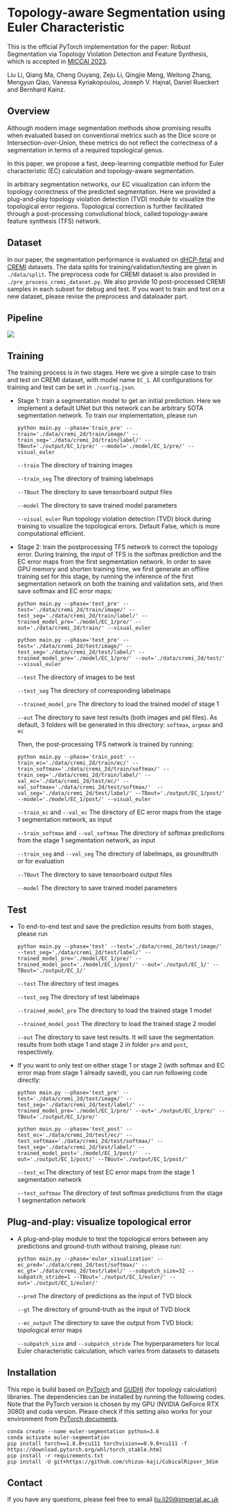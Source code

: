# Topology-aware Segmentation using Euler Characteristic
This is the official PyTorch implementation for the paper: Robust Segmentation via Topology Violation Detection and Feature Synthesis, which is accepted in [MICCAI 2023](https://conferences.miccai.org/2023/en/).

Liu Li, Qiang Ma, Cheng Ouyang, Zeju Li, Qingjie Meng, Weitong Zhang, Mengyun Qiao, Vanessa Kyriakopoulou, Joseph V. Hajnal, Daniel Rueckert and Bernhard Kainz.

## Overview
Although modern image segmentation methods show promising results when evaluated based on conventional metrics such as the Dice score or Intersection-over-Union, these metrics do not reflect the correctness of a segmentation in terms of a required topological genus.

In this paper, we propose a fast, deep-learning compatible method for Euler characteristic (EC) calculation and topology-aware segmentation. 

In arbitrary segmentation networks, our EC visualization can inform the topology correctness of the predicted segmentation. Here we provided a plug-and-play topology violation detection (TVD) module to visualize the topological error regions. Topological correction is further facilitated through a post-processing convolutional block, called topology-aware feature synthesis (TFS) network. 



## Dataset
In our paper, the segmentation performance is evaluated on [dHCP-fetal](https://www.developingconnectome.org/) and [CREMI](https://cremi.org/) datasets. 
The data splits for training/validation/testing are given in ```./data/split```. The preprocess code for CREMI dataset is also provided in ```./pre_process_cremi_dataset.py```. We also provide 10 post-processed CREMI samples in each subset for debug and test. 
If you want to train and test on a new dataset, please revise the preprocess and dataloader part.


## Pipeline
![](figure/pipeline.svg)



## Training
The training process is in two stages. Here we give a simple case to train and test on CREMI dataset, with model name ```EC_1```. 
All configurations for training and test can be set in ```./config.json```.

- Stage 1: train a segmentation model to get an initial prediction. Here we implement a default UNet but this network can be arbitrary SOTA segmentation network. To train our implementation, please run

    ```
    python main.py --phase='train_pre' --train='./data/cremi_2d/train/image/' --train_seg='./data/cremi_2d/train/label/' --TBout='./output/EC_1/pre/' --model='./model/EC_1/pre/' --visual_euler
    ```
    
    ```--train``` The directory of training images
    
    ```--train_seg``` The directory of training labelmaps
    
    ```--TBout``` The directory to save tensorboard output files
    
    ```--model``` The directory to save trained model parameters
    
    ```--visual_euler``` Run topology violation detection (TVD) block during training to visualize the topological errors. Default False, which is more computational efficient. 


- Stage 2: train the postprocessing TFS network to correct the topology error. During training, the input of TFS is the softmax prediction and the EC error maps from the first segmentation network. 
In order to save GPU memory and shorten training time, we first generate an offline training set for this stage, by running the inference of the first segmentation network on both the training and validation sets, and then save softmax and EC error maps:
    ```
    python main.py --phase='test_pre' --test='./data/cremi_2d/train/image/' --test_seg='./data/cremi_2d/train/label/' --trained_model_pre='./model/EC_1/pre/' --out='./data/cremi_2d/train/' --visual_euler
    ```
  
    ```
    python main.py --phase='test_pre' --test='./data/cremi_2d/test/image/' --test_seg='./data/cremi_2d/test/label/' --trained_model_pre='./model/EC_1/pre/' --out='./data/cremi_2d/test/' --visual_euler
    ```
  
    ```--test``` The directory of images to be test
    
    ```--test_seg``` The directory of corresponding labelmaps
    
    ```--trained_model_pre``` The directory to load the trained model of stage 1 
    
    ```--out``` The directory to save test results (both images and pkl files). As default, 3 folders will be generated in this directory:  ```softmax```, ```argmax``` and ```ec```

    Then, the post-processing TFS network is trained by running:
    ```
    python main.py --phase='train_post' --train_ec='./data/cremi_2d/train/ec/' --train_softmax='./data/cremi_2d/train/softmax/' --train_seg='./data/cremi_2d/train/label/' --val_ec='./data/cremi_2d/test/ec/' --val_softmax='./data/cremi_2d/test/softmax/'  --val_seg='./data/cremi_2d/test/label/' --TBout='./output/EC_1/post/' --model='./model/EC_1/post/' --visual_euler
    ```
  
    ```--train_ec``` and ```--val_ec``` The directory of EC error maps from the stage 1 segmentation network, as input
    
    ```--train_softmax``` and ```--val_softmax```  The directory of softmax predictions from the stage 1 segmentation network, as input

    ```--train_seg``` and ```--val_seg``` The directory of labelmaps, as groundtruth or for evaluation

    ```--TBout``` The directory to save tensorboard output files
    
    ```--model``` The directory to save trained model parameters


## Test
- To end-to-end test and save the prediction results from both stages, please run 
    ```
    python main.py --phase='test' --test='./data/cremi_2d/test/image/' --test_seg='./data/cremi_2d/test/label/' --trained_model_pre='./model/EC_1/pre/' --trained_model_post='./model/EC_1/post/' --out='./output/EC_1/' --TBout='./output/EC_1/'
    ```
    
    ```--test``` The directory of test images
    
    ```--test_seg``` The directory of test labelmaps

    ```--trained_model_pre``` The directory to load the trained stage 1 model 

    ```--trained_model_post``` The directory to load the trained stage 2 model 

    ```--out``` The directory to save test results. It will save the segmentation results from both stage 1 and stage 2 in folder ```pre``` and ```post```, respectively. 


- If you want to only test on either stage 1 or stage 2 (with softmax and EC error map from stage 1 already saved), you can run following code directly:

    ```
    python main.py --phase='test_pre' --test='./data/cremi_2d/test/image/' --test_seg='./data/cremi_2d/test/label/' --trained_model_pre='./model/EC_1/pre/' --out='./output/EC_1/pre/' --TBout='./output/EC_1/pre/'
    ```

    ```
    python main.py --phase='test_post' --test_ec='./data/cremi_2d/test/ec/' --test_softmax='./data/cremi_2d/test/softmax/' --test_seg='./data/cremi_2d/test/label/' --trained_model_post='./model/EC_1/post/'  --out='./output/EC_1/post/' --TBout='./output/EC_1/post/'
    ```
  
    ```--test_ec```The directory of test EC error maps from the stage 1 segmentation network 
    
    ```--test_softmax``` The directory of test softmax predictions from the stage 1 segmentation network



## Plug-and-play: visualize topological error

- A plug-and-play module to test the topological errors between any predictions and ground-truth without training, please run: 
    ```
    python main.py --phase='euler_visualization' --ec_pred='./data/cremi_2d/test/softmax/' --ec_gt='./data/cremi_2d/test/label/' --subpatch_size=32 --subpatch_stride=1 --TBout='./output/EC_1/euler/' --out='./output/EC_1/euler/'
    ```
  
    ```--pred``` The directory of predictions as the input of TVD block
    
    ```--gt``` The directory of ground-truth as the input of TVD block

    ```--ec_output``` The directory to save the output from TVD block: topological error maps

    ```--subpatch_size``` and ```--subpatch_stride``` The hyperparameters for local Euler characteristic calculation, which varies from datasets to datasets




## Installation
This repo is build based on [PyTorch](https://pytorch.org/) and [GUDHI](https://gudhi.inria.fr/) (for topology calculation) libraries. The dependencies can be installed by running the following codes. Note that the PyTorch version is chosen by my GPU (NVIDIA GeForce RTX 3080) and cuda version. Please check if this setting also works for your environment from [PyTorch documents](https://pytorch.org/get-started/previous-versions/).

```
conda create --name euler-segmentation python=3.6
conda activate euler-segmentation
pip install torch==1.8.0+cu111 torchvision==0.9.0+cu111 -f https://download.pytorch.org/whl/torch_stable.html
pip install -r requirements.txt 
pip install -U git+https://github.com/shizuo-kaji/CubicalRipser_3dim
```

## Contact
If you have any questions, please feel free to email liu.li20@imperial.ac.uk



